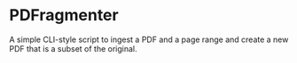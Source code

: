 # PDFragmenter
A simple CLI-style script to ingest a PDF and a page range and create a new PDF that is a subset of the original.
